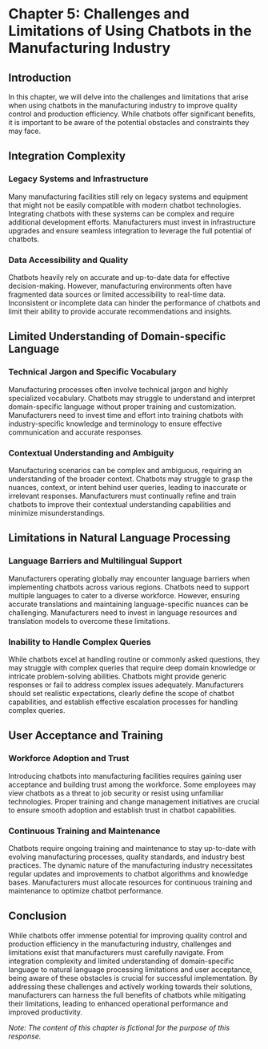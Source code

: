 Chapter 5: Challenges and Limitations of Using Chatbots in the Manufacturing Industry
=====================================================================================

Introduction
------------

In this chapter, we will delve into the challenges and limitations that arise when using chatbots in the manufacturing industry to improve quality control and production efficiency. While chatbots offer significant benefits, it is important to be aware of the potential obstacles and constraints they may face.

Integration Complexity
----------------------

### Legacy Systems and Infrastructure

Many manufacturing facilities still rely on legacy systems and equipment that might not be easily compatible with modern chatbot technologies. Integrating chatbots with these systems can be complex and require additional development efforts. Manufacturers must invest in infrastructure upgrades and ensure seamless integration to leverage the full potential of chatbots.

### Data Accessibility and Quality

Chatbots heavily rely on accurate and up-to-date data for effective decision-making. However, manufacturing environments often have fragmented data sources or limited accessibility to real-time data. Inconsistent or incomplete data can hinder the performance of chatbots and limit their ability to provide accurate recommendations and insights.

Limited Understanding of Domain-specific Language
-------------------------------------------------

### Technical Jargon and Specific Vocabulary

Manufacturing processes often involve technical jargon and highly specialized vocabulary. Chatbots may struggle to understand and interpret domain-specific language without proper training and customization. Manufacturers need to invest time and effort into training chatbots with industry-specific knowledge and terminology to ensure effective communication and accurate responses.

### Contextual Understanding and Ambiguity

Manufacturing scenarios can be complex and ambiguous, requiring an understanding of the broader context. Chatbots may struggle to grasp the nuances, context, or intent behind user queries, leading to inaccurate or irrelevant responses. Manufacturers must continually refine and train chatbots to improve their contextual understanding capabilities and minimize misunderstandings.

Limitations in Natural Language Processing
------------------------------------------

### Language Barriers and Multilingual Support

Manufacturers operating globally may encounter language barriers when implementing chatbots across various regions. Chatbots need to support multiple languages to cater to a diverse workforce. However, ensuring accurate translations and maintaining language-specific nuances can be challenging. Manufacturers need to invest in language resources and translation models to overcome these limitations.

### Inability to Handle Complex Queries

While chatbots excel at handling routine or commonly asked questions, they may struggle with complex queries that require deep domain knowledge or intricate problem-solving abilities. Chatbots might provide generic responses or fail to address complex issues adequately. Manufacturers should set realistic expectations, clearly define the scope of chatbot capabilities, and establish effective escalation processes for handling complex queries.

User Acceptance and Training
----------------------------

### Workforce Adoption and Trust

Introducing chatbots into manufacturing facilities requires gaining user acceptance and building trust among the workforce. Some employees may view chatbots as a threat to job security or resist using unfamiliar technologies. Proper training and change management initiatives are crucial to ensure smooth adoption and establish trust in chatbot capabilities.

### Continuous Training and Maintenance

Chatbots require ongoing training and maintenance to stay up-to-date with evolving manufacturing processes, quality standards, and industry best practices. The dynamic nature of the manufacturing industry necessitates regular updates and improvements to chatbot algorithms and knowledge bases. Manufacturers must allocate resources for continuous training and maintenance to optimize chatbot performance.

Conclusion
----------

While chatbots offer immense potential for improving quality control and production efficiency in the manufacturing industry, challenges and limitations exist that manufacturers must carefully navigate. From integration complexity and limited understanding of domain-specific language to natural language processing limitations and user acceptance, being aware of these obstacles is crucial for successful implementation. By addressing these challenges and actively working towards their solutions, manufacturers can harness the full benefits of chatbots while mitigating their limitations, leading to enhanced operational performance and improved productivity.

*Note: The content of this chapter is fictional for the purpose of this response.*
